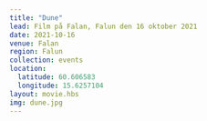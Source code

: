 ```yaml
---
title: "Dune"
lead: Film på Falan, Falun den 16 oktober 2021
date: 2021-10-16
venue: Falan
region: Falun
collection: events
location:
  latitude: 60.606583
  longitude: 15.6257104
layout: movie.hbs
img: dune.jpg
---
```

